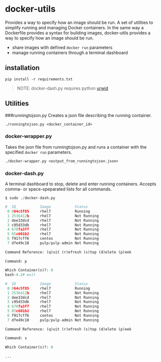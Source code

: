 # docker-utils

Provides a way to specify how an image should be run. A set of utilities to simplify running and managing Docker containers. In the same way a Dockerfile provides a syntax for building images, docker-utils provides a way to specify how an image should be run.

* share images with defined `docker run` parameters
* manage running containers through a terminal dashboard

## installation
`pip install -r requirements.txt`

> NOTE: docker-dash.py requires python [urwid](http://excess.org/urwid/wiki/Installation)

## Utilities

###runningtojson.py
Creates a json file describing the running container.

`./runningtojson.py <docker_container_id>`

### docker-wrapper.py
Takes the json file from runningtojson.py and runs a container with the specified `docker run` parameters.

`./docker-wrapper.py <output_from_runningtojson.json>`

### docker-dash.py
A terminal dashboard to stop, delete and enter running containers. Accepts comma- or space-speparated lists for all commands.

```./docker-dash.py
$ sudo ./docker-dash.py

#  ID           Image           Status  
 0 064c5f85     rhel7           Running 
 1 2536412b     rhel7           Not Running
 2 dee33dcd     rhel7           Not Running
 3 c95d33db     rhel7           Not Running
 4 670fa3ff     rhel7           Not Running
 5 85c601b2     rhel7           Not Running
 6 f917cff6     centos          Not Running
 7 dfe49c18     pulp/pulp-admin Not Running
 
Command Reference: (q)uit (r)efresh (s)top (d)elete (p)eek
 
Command: p
 
Which Container(s)?: 0
bash-4.2# exit
 
#  ID           Image           Status  
 0 064c5f85     rhel7           Running 
 1 2536412b     rhel7           Not Running
 2 dee33dcd     rhel7           Not Running
 3 c95d33db     rhel7           Not Running
 4 670fa3ff     rhel7           Not Running
 5 85c601b2     rhel7           Not Running
 6 f917cff6     centos          Not Running
 7 dfe49c18     pulp/pulp-admin Not Running
 
Command Reference: (q)uit (r)efresh (s)top (d)elete (p)eek
 
Command: s
 
Which Container(s)?: 0
 
...
```
